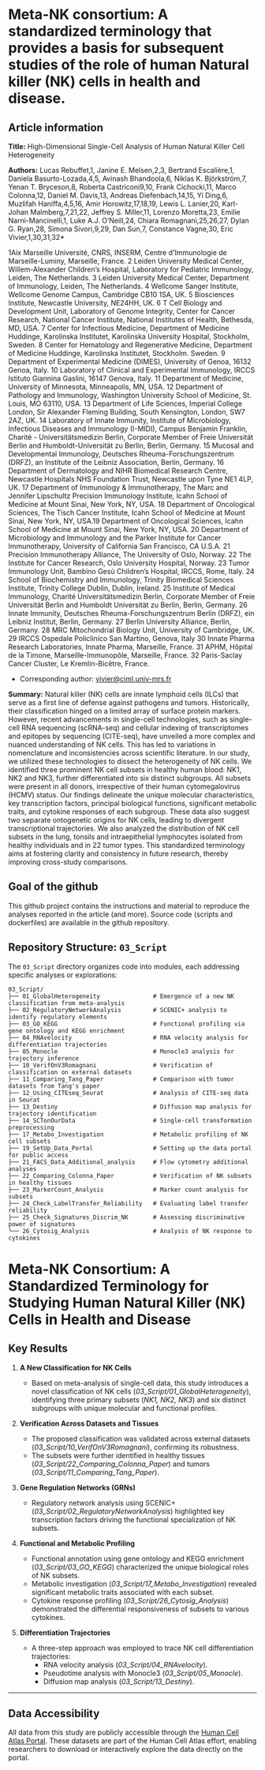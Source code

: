 # Meta-NK consortium: A standardized terminology that provides a basis for subsequent studies of the role of human Natural killer (NK) cells in health and disease.

## Article information

**Title:** High-Dimensional Single-Cell Analysis of Human Natural Killer Cell Heterogeneity

**Authors:**
Lucas Rebuffet,1, Janine E. Melsen,2,3, Bertrand Escalière,1, Daniela Basurto-Lozada,4,5, Avinash Bhandoola,6, Niklas K. Björkström,7, Yenan T. Bryceson,8, Roberta Castriconi9,10, Frank Cichocki,11, Marco Colonna,12, Daniel M. Davis,13, Andreas Diefenbach,14,15, Yi Ding,6, Muzlifah Haniffa,4,5,16, Amir Horowitz,17,18,19, Lewis L. Lanier,20, Karl-Johan Malmberg,7,21,22, Jeffrey S. Miller,11, Lorenzo Moretta,23, Emilie Narni-Mancinelli,1, Luke A.J. O’Neill,24, Chiara Romagnani,25,26,27, Dylan G. Ryan,28, Simona Sivori,9,29, Dan Sun,7, Constance Vagne,30, Eric Vivier,1,30,31,32*


1Aix Marseille Université, CNRS, INSERM, Centre d'Immunologie de Marseille-Luminy, Marseille, France.
2 Leiden University Medical Center, Willem-Alexander Children’s Hospital, Laboratory for Pediatric Immunology, Leiden, The Netherlands.
3 Leiden University Medical Center, Department of Immunology, Leiden, The Netherlands.
4 Wellcome Sanger Institute, Wellcome Genome Campus, Cambridge CB10 1SA, UK.
5 Biosciences Institute, Newcastle University, NE24HH, UK.
6 T Cell Biology and Development Unit, Laboratory of Genome Integrity, Center for Cancer Research, National Cancer Institute, National Institutes of Health, Bethesda, MD, USA.
7 Center for Infectious Medicine, Department of Medicine Huddinge, Karolinska Institutet, Karolinska University Hospital, Stockholm, Sweden.
8 Center for Hematology and Regenerative Medicine, Department of Medicine Huddinge, Karolinska Institutet, Stockholm. Sweden.
9 Department of Experimental Medicine (DIMES), University of Genoa, 16132 Genoa, Italy.
10 Laboratory of Clinical and Experimental Immunology, IRCCS Istituto Giannina Gaslini, 16147 Genova, Italy.
11 Department of Medicine, University of Minnesota, Minneapolis, MN, USA.
12 Department of Pathology and Immunology, Washington University School of Medicine, St. Louis, MO 63110, USA.
13 Department of Life Sciences, Imperial College London, Sir Alexander Fleming Building, South Kensington, London, SW7 2AZ, UK.
14 Laboratory of Innate Immunity, Institute of Microbiology, Infectious Diseases and Immunology (I-MIDI), Campus Benjamin Franklin, Charité - Universitätsmedizin Berlin, Corporate Member of Freie Universität Berlin and Humboldt-Universität zu Berlin, Berlin, Germany.
15 Mucosal and Developmental Immunology, Deutsches Rheuma-Forschungszentrum (DRFZ), an Institute of the Leibniz Association, Berlin, Germany.
16 Department of Dermatology and NIHR Biomedical Research Centre, Newcastle Hospitals NHS Foundation Trust, Newcastle upon Tyne NE1 4LP, UK.
17 Department of Immunology & Immunotherapy, The Marc and Jennifer Lipschultz Precision Immunology Institute, Icahn School of Medicine at Mount Sinai, New York, NY, USA.
18 Department of Oncological Sciences, The Tisch Cancer Institute, Icahn School of Medicine at Mount Sinai, New York, NY, USA.19 Department of Oncological Sciences, Icahn School of Medicine at Mount Sinai, New York, NY, USA.
20 Department of Microbiology and Immunology and the Parker Institute for Cancer Immunotherapy, University of California San Francisco, CA U.S.A.
21 Precision Immunotherapy Alliance, The University of Oslo, Norway.
22 The Institute for Cancer Research, Oslo University Hospital, Norway.
23 Tumor Immunology Unit, Bambino Gesù Children’s Hospital, IRCCS, Rome, Italy.
24 School of Biochemistry and Immunology, Trinity Biomedical Sciences Institute, Trinity College Dublin, Dublin, Ireland.
25 Institute of Medical Immunology, Charité Universitätsmedizin Berlin, Corporate Member of Freie Universität Berlin and Humboldt Universität zu Berlin, Berlin, Germany.
26 Innate Immunity, Deutsches Rheuma-Forschungszentrum Berlin (DRFZ), ein Leibniz Institut, Berlin, Germany.
27 Berlin University Alliance, Berlin, Germany.
28 MRC Mitochondrial Biology Unit, University of Cambridge, UK.
29 IRCCS Ospedale Policlinico San Martino, Genova, Italy
30 Innate Pharma Research Laboratories, Innate Pharma, Marseille, France.
31 APHM, Hôpital de la Timone, Marseille-Immunopôle, Marseille, France. 
32 Paris-Saclay Cancer Cluster, Le Kremlin-Bicêtre, France.
* Corresponding author: vivier@ciml.univ-mrs.fr



**Summary:**
Natural killer (NK) cells are innate lymphoid cells (ILCs) that serve as a first line of defense against pathogens and tumors. Historically, their classification hinged on a limited array of surface protein markers. However, recent advancements in single-cell technologies, such as single-cell RNA sequencing (scRNA-seq) and cellular indexing of transcriptomes and epitopes by sequencing (CITE-seq), have unveiled a more complex and nuanced understanding of NK cells. This has led to variations in nomenclature and inconsistencies across scientific literature. In our study, we utilized these technologies to dissect the heterogeneity of NK cells. We identified three prominent NK cell subsets in healthy human blood: NK1, NK2 and NK3, further differentiated into six distinct subgroups. All subsets were present in all donors, irrespective of their human cytomegalovirus (HCMV) status. Our findings delineate the unique molecular characteristics, key transcription factors, principal biological functions, significant metabolic traits, and cytokine responses of each subgroup. These data also suggest two separate ontogenetic origins for NK cells, leading to divergent transcriptional trajectories. We also analyzed the distribution of NK cell subsets in the lung, tonsils and intraepithelial lymphocytes isolated from healthy individuals and in 22 tumor types. This standardized terminology aims at fostering clarity and consistency in future research, thereby improving cross-study comparisons.


## Goal of the github
This github project contains the instructions and material to reproduce the analyses reported in the article (and more).
Source code (scripts and dockerfiles) are available in the github repository. 


## Repository Structure: `03_Script`

The `03_Script` directory organizes code into modules, each addressing specific analyses or explorations: 

```plaintext
03_Script/
├── 01_GlobalHeterogeneity               # Emergence of a new NK classification from meta-analysis
├── 02_RegulatoryNetworkAnalysis         # SCENIC+ analysis to identify regulatory elements
├── 03_GO_KEGG                           # Functional profiling via gene ontology and KEGG enrichment
├── 04_RNAvelocity                       # RNA velocity analysis for differentiation trajectories
├── 05_Monocle                           # Monocle3 analysis for trajectory inference
├── 10_VerifOnV3Romagnani                # Verification of classification on external datasets
├── 11_Comparing_Tang_Paper              # Comparison with tumor datasets from Tang's paper
├── 12_Using_CITEseq_Seurat              # Analysis of CITE-seq data in Seurat
├── 13_Destiny                           # Diffusion map analysis for trajectory identification
├── 14_SCTonOurData                      # Single-cell transformation preprocessing
├── 17_Metabo_Investigation              # Metabolic profiling of NK cell subsets
├── 19_SetUp_Data_Portal                 # Setting up the data portal for public access
├── 21_FACS_Data_Additional_analysis     # Flow cytometry additional analyses
├── 22_Comparing_Colonna_Paper           # Verification of NK subsets in healthy tissues
├── 23_MarkerCount_Analysis              # Marker count analysis for subsets
├── 24_Check_LabelTransfer_Reliability   # Evaluating label transfer reliability
├── 25_Check_Signatures_Discrim_NK       # Assessing discriminative power of signatures
└── 26_Cytosig_Analysis                  # Analysis of NK response to cytokines

```

# Meta-NK Consortium: A Standardized Terminology for Studying Human Natural Killer (NK) Cells in Health and Disease

## Key Results

1. **A New Classification for NK Cells** 
   - Based on meta-analysis of single-cell data, this study introduces a novel classification of NK cells (*03_Script/01_GlobalHeterogeneity*), identifying three primary subsets (*NK1, NK2, NK3*) and six distinct subgroups with unique molecular and functional profiles. 

2. **Verification Across Datasets and Tissues** 
   - The proposed classification was validated across external datasets (*03_Script/10_VerifOnV3Romagnani*), confirming its robustness. 
   - The subsets were further identified in healthy tissues (*03_Script/22_Comparing_Colonna_Paper*) and tumors (*03_Script/11_Comparing_Tang_Paper*). 

3. **Gene Regulation Networks (GRNs)** 
   - Regulatory network analysis using SCENIC+ (*03_Script/02_RegulatoryNetworkAnalysis*) highlighted key transcription factors driving the functional specialization of NK subsets. 

4. **Functional and Metabolic Profiling** 
   - Functional annotation using gene ontology and KEGG enrichment (*03_Script/03_GO_KEGG*) characterized the unique biological roles of NK subsets. 
   - Metabolic investigation (*03_Script/17_Metabo_Investigation*) revealed significant metabolic traits associated with each subset. 
   - Cytokine response profiling (*03_Script/26_Cytosig_Analysis*) demonstrated the differential responsiveness of subsets to various cytokines. 

5. **Differentiation Trajectories** 
   - A three-step approach was employed to trace NK cell differentiation trajectories: 
     - RNA velocity analysis (*03_Script/04_RNAvelocity*). 
     - Pseudotime analysis with Monocle3 (*03_Script/05_Monocle*). 
     - Diffusion map analysis (*03_Script/13_Destiny*). 

---

## Data Accessibility

All data from this study are publicly accessible through the [Human Cell Atlas Portal](https://collections.cellatlas.io/meta-nk). 
These datasets are part of the Human Cell Atlas effort, enabling researchers to download or interactively explore the data directly on the portal. 






